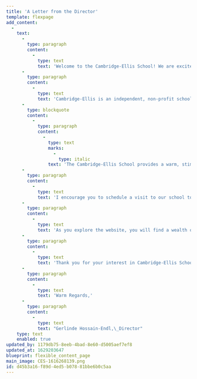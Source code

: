 ```yaml
---
title: 'A Letter from the Director'
template: flexpage
add_content:
  -
    text:
      -
        type: paragraph
        content:
          -
            type: text
            text: 'Welcome to the Cambridge-Ellis School! We are excited to introduce you to our wonderful faculty and staff and unique programs, as well as provide you with information about the admissions process.'
      -
        type: paragraph
        content:
          -
            type: text
            text: 'Cambridge-Ellis is an independent, non-profit school that has provided an open, caring early learning environment for over three decades. Our school’s goals and values are summed up in our mission statement:'
      -
        type: blockquote
        content:
          -
            type: paragraph
            content:
              -
                type: text
                marks:
                  -
                    type: italic
                text: 'The Cambridge-Ellis School provides a warm, stimulating early-school experience in a joyful, loving environment that is built upon a foundation of trusting relationships with a diverse group of children and families. We promote the optimal development of the whole child through a creative, play-based, and emergent curriculum; an emphasis on arts and outdoor play; and immersion language offerings.'
      -
        type: paragraph
        content:
          -
            type: text
            text: 'I encourage you to schedule a visit to our school to experience the warm atmosphere of our classroom communities and watch our children and teachers at work. You’ll see children excited about learning: They might be exploring the rainforest through an emergent curriculum that builds confidence and expertise, while gaining exposure to everything from art and science to early literacy skills along the way. They could be expressing themselves through dance and fine arts in Arts Adventure, working on a special cooking project, or absorbing a new language in our unique immersion programs. Each classroom has its own distinct character, thanks to our charming, light-filled historic building. And as all parents of young children know, physical exertion and outdoor play are key to a happy, healthy preschooler. We benefit from two beautiful outdoor spaces designed with children’s creative spirits in mind.'
      -
        type: paragraph
        content:
          -
            type: text
            text: 'As you explore the website, you will find a wealth of information about the school: the annual calendar, information about upcoming school and community events, faculty profiles, classroom details, admissions materials, and more!'
      -
        type: paragraph
        content:
          -
            type: text
            text: 'Thank you for your interest in Cambridge-Ellis School. We look forward to meeting you!'
      -
        type: paragraph
        content:
          -
            type: text
            text: 'Warm Regards,'
      -
        type: paragraph
        content:
          -
            type: text
            text: "Gerlinde Hossain-Endl,\_Director"
    type: text
    enabled: true
updated_by: 1179db75-8eeb-4bad-8e60-d5005aef7ef8
updated_at: 1629203647
blueprint: flexible_content_page
main_image: CES-1616268139.png
id: d45b3a16-f89d-4ed5-b078-81bbe6b0c5aa
---
```

